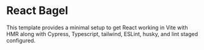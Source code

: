 # React Bagel

This template provides a minimal setup to get React working in Vite with HMR along with Cypress, Typescript, tailwind, ESLint, husky, and lint staged configured.